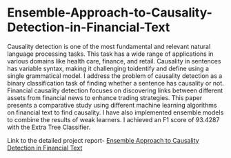 # Ensemble-Approach-to-Causality-Detection-in-Financial-Text

Causality detection is one of the most fundamental and relevant natural language processing tasks. This task has a wide range of applications in various domains like health care, finance, and retail. Causality in sentences has variable syntax, making it challenging toidentify and define using a single grammatical model. I address the problem of causality detection as a binary classification task of finding whether a sentence has causality or not. Financial causality detection focuses on discovering links between different assets from financial news to enhance trading strategies. This paper presents a comparative study using different machine learning algorithms on financial text to find causality. I have also implemented ensemble models to combine the results of weak learners. I achieved an F1 score of 93.4287 with the Extra Tree Classifier.

Link to the detailed project report- [Ensemble Approach to Causality Detection in Financial Text](https://github.com/reddynihal/Ensemble-Approach-to-Causality-Detection-in-Financial-Text/blob/main/Ensemble%20Approach%20to%20Causality%20Detection%20in%20Financial%20Text.pdf)
